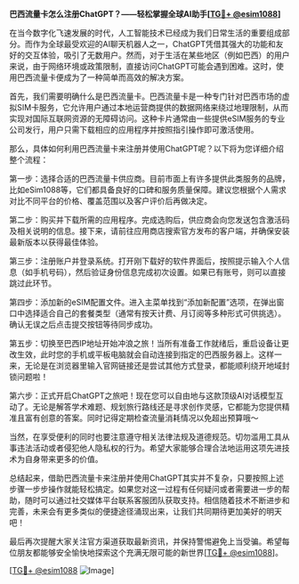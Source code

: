 **巴西流量卡怎么注册ChatGPT？——轻松掌握全球AI助手[[TG💪+ @esim1088](https://t.me/s/esim1088)]**

在当今数字化飞速发展的时代，人工智能技术已经成为我们日常生活的重要组成部分。而作为全球最受欢迎的AI聊天机器人之一，ChatGPT凭借其强大的功能和友好的交互体验，吸引了无数用户。然而，对于生活在某些地区（例如巴西）的用户来说，由于网络环境或政策限制，直接访问ChatGPT可能会遇到困难。这时，使用巴西流量卡便成为了一种简单而高效的解决方案。

首先，我们需要明确什么是巴西流量卡。巴西流量卡是一种专门针对巴西市场的虚拟SIM卡服务，它允许用户通过本地运营商提供的数据网络来绕过地理限制，从而实现对国际互联网资源的无障碍访问。这种卡片通常由一些提供eSIM服务的专业公司发行，用户只需下载相应的应用程序并按照指引操作即可激活使用。

那么，具体如何利用巴西流量卡来注册并使用ChatGPT呢？以下将为您详细介绍整个流程：

第一步：选择合适的巴西流量卡供应商。目前市面上有许多提供此类服务的品牌，比如eSim1088等，它们都具备良好的口碑和服务质量保障。建议您根据个人需求对比不同平台的价格、覆盖范围以及客户评价后再做决定。

第二步：购买并下载所需的应用程序。完成选购后，供应商会向您发送包含激活码及相关说明的信息。接下来，请前往应用商店搜索官方发布的客户端，并确保安装最新版本以获得最佳体验。

第三步：注册账户并登录系统。打开刚下载好的软件界面后，按照提示输入个人信息（如手机号码），然后验证身份信息完成初次设置。如果已有账号，则可以直接跳过此环节。

第四步：添加新的eSIM配置文件。进入主菜单找到“添加新配置”选项，在弹出窗口中选择适合自己的套餐类型（通常有按天计费、月订阅等多种形式可供挑选）。确认无误之后点击提交按钮等待同步成功。

第五步：切换至巴西IP地址开始冲浪之旅！当所有准备工作就绪后，重启设备让更改生效，此时您的手机或平板电脑就会自动连接到指定的巴西服务器上。这样一来，无论是在浏览器里输入官网链接还是尝试其他方式登录，都能顺利绕开地域封锁问题啦！

第六步：正式开启ChatGPT之旅吧！现在您可以自由地与这款顶级AI对话模型互动了。无论是解答学术难题、规划旅行路线还是寻求创作灵感，它都能为您提供精准且富有创意的答案。同时记得定期检查流量消耗情况以免超出预算哦～

当然，在享受便利的同时也要注意遵守相关法律法规及道德规范。切勿滥用工具从事违法活动或者侵犯他人隐私权的行为。希望大家能够合理合法地运用这项先进技术为自身带来更多的价值。

总结起来，借助巴西流量卡来注册并使用ChatGPT其实并不复杂，只要按照上述步骤一步步操作就能轻松搞定。如果您对这一过程有任何疑问或者需要进一步的帮助，随时可以通过社交媒体平台联系客服团队获取支持。相信随着技术不断进步和完善，未来会有更多类似的便捷途径涌现出来，让我们共同期待更加美好的明天吧！

最后再次提醒大家关注官方渠道获取最新资讯，并保持警惕避免上当受骗。希望每位朋友都能够安全愉快地探索这个充满无限可能的新世界[[TG💪+ @esim1088](https://t.me/s/esim1088)]。

[[TG💪+ @esim1088](https://t.me/s/esim1088) ![Image](https://i.postimg.cc/4NQfJmqS/Snipaste-2025-05-13-00-14-12.png)]